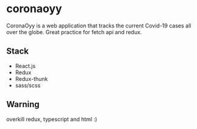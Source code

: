 # coronaoyy

CoronaOyy is a web application that tracks the current Covid-19 cases all over the globe. Great practice for fetch api and redux.

## Stack

- React.js
- Redux
- Redux-thunk
- sass/scss

## Warning

overkill redux, typescript and html :)
